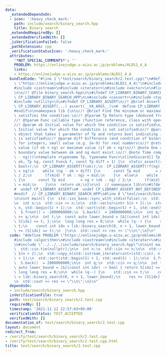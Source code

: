 ```yaml
---
data:
  _extendedDependsOn:
  - icon: ':heavy_check_mark:'
    path: include/search/binary_search.hpp
    title: Binary search
  _extendedRequiredBy: []
  _extendedVerifiedWith: []
  _isVerificationFailed: false
  _pathExtension: cpp
  _verificationStatusIcon: ':heavy_check_mark:'
  attributes:
    '*NOT_SPECIAL_COMMENTS*': ''
    PROBLEM: https://onlinejudge.u-aizu.ac.jp/problems/ALDS1_4_A
    links:
    - https://onlinejudge.u-aizu.ac.jp/problems/ALDS1_4_A
  bundledCode: "#line 1 \"test/search/binary_search/2.test.cpp\"\n#define PROBLEM\
    \ \"https://onlinejudge.u-aizu.ac.jp/problems/ALDS1_4_A\"\n#include <algorithm>\n\
    #include <iostream>\n#include <iterator>\n#include <vector>\n\n#line 1 \"include/search/binary_search.hpp\"\
    \n\n//! @file binary_search.hpp\n\n#ifndef CP_LIBRARY_BINARY_SEARCH_HPP\n#define\
    \ CP_LIBRARY_BINARY_SEARCH_HPP\n\n#include <cassert>\n#include <type_traits>\n\
    #include <utility>\n\n#ifndef CP_LIBRARY_ASSERT\n//! @brief Assert macro\n#  define\
    \ CP_LIBRARY_ASSERT(...) assert(__VA_ARGS__)\n#  define CP_LIBRARY_ASSERT_NOT_DEFINED\n\
    #endif\n\nnamespace lib {\n\n//! @brief Find the minimum or maximum value that\
    \ satisfies the condition.\n//! @tparam Tp Return type (deduced from parameters)\n\
    //! @tparam Func callable type (function reference, class with operator(), ...)\n\
    //! @param ok Initial value for which the condition is satisfied\n//! @param ng\
    \ Initial value for which the condition is not satisfied\n//! @param f Callable\
    \ object that takes 1 parameter of Tp and returns bool indicating if the condition\
    \ is satisfied\n//! @param diff Difference (end condition of binary search). 1\
    \ for integers, small value (e.g. 1e-9) for real numbers\n//! @return minimum\
    \ value (if ok < ng) or maximum value (if ok > ng)\n//! @note One and only one\
    \ boundary value between ok and ng must exist.\n//! @note Time complexity: O(log(|ok\
    \ - ng|))\ntemplate <typename Tp, typename Func>\n[[nodiscard]] Tp binary_search(Tp\
    \ ok, Tp ng, const Func& f, const Tp diff = 1) {\n  static_assert(std::is_same_v<decltype(std::declval<Func>()(std::declval<Tp>())),\
    \ bool>);\n  CP_LIBRARY_ASSERT(f(ok));\n  CP_LIBRARY_ASSERT(!f(ng));\n\n  if (ok\
    \ < ng)\n    while (ng - ok > diff) {\n      const Tp mid       = ok + (ng - ok)\
    \ / 2;\n      (f(mid) ? ok : ng) = mid;\n    }\n  else\n    while (ok - ng > diff)\
    \ {\n      const Tp mid       = ng + (ok - ng) / 2;\n      (f(mid) ? ok : ng)\
    \ = mid;\n    }\n\n  return ok;\n}\n\n}  // namespace lib\n\n#ifdef CP_LIBRARY_ASSERT_NOT_DEFINED\n\
    #  undef CP_LIBRARY_ASSERT\n#  undef CP_LIBRARY_ASSERT_NOT_DEFINED\n#endif\n\n\
    #endif  // CP_LIBRARY_BINARY_SEARCH_HPP\n#line 8 \"test/search/binary_search/2.test.cpp\"\
    \n\nint main() {\n  std::ios_base::sync_with_stdio(false);\n  std::cin.tie(nullptr);\n\
    \n  int n;\n  std::cin >> n;\n\n  std::vector<int> S(n + 2);\n  std::copy_n(std::istream_iterator<int>(std::cin),\
    \ n, std::begin(S) + 1);\n  std::sort(std::begin(S) + 1, std::end(S) - 1);\n\n\
    \  S.front() = -2000000000;\n  S.back()  = 2000000000;\n\n  int q;\n  std::cin\
    \ >> q;\n\n  int t;\n  const auto lower_bound = [&](const int idx) -> bool { return\
    \ S[idx] <= t; };\n\n  long long res = 0;\n\n  while (q--) {\n    std::cin >>\
    \ t;\n    const int idx = lib::binary_search(0, n + 1, lower_bound);\n    res\
    \ += (S[idx] == t);\n  }\n\n  std::cout << res << \"\\n\";\n}\n"
  code: "#define PROBLEM \"https://onlinejudge.u-aizu.ac.jp/problems/ALDS1_4_A\"\n\
    #include <algorithm>\n#include <iostream>\n#include <iterator>\n#include <vector>\n\
    \n#include \"../../../include/search/binary_search.hpp\"\n\nint main() {\n  std::ios_base::sync_with_stdio(false);\n\
    \  std::cin.tie(nullptr);\n\n  int n;\n  std::cin >> n;\n\n  std::vector<int>\
    \ S(n + 2);\n  std::copy_n(std::istream_iterator<int>(std::cin), n, std::begin(S)\
    \ + 1);\n  std::sort(std::begin(S) + 1, std::end(S) - 1);\n\n  S.front() = -2000000000;\n\
    \  S.back()  = 2000000000;\n\n  int q;\n  std::cin >> q;\n\n  int t;\n  const\
    \ auto lower_bound = [&](const int idx) -> bool { return S[idx] <= t; };\n\n \
    \ long long res = 0;\n\n  while (q--) {\n    std::cin >> t;\n    const int idx\
    \ = lib::binary_search(0, n + 1, lower_bound);\n    res += (S[idx] == t);\n  }\n\
    \n  std::cout << res << \"\\n\";\n}\n"
  dependsOn:
  - include/search/binary_search.hpp
  isVerificationFile: true
  path: test/search/binary_search/2.test.cpp
  requiredBy: []
  timestamp: '2021-11-12 22:57:03+09:00'
  verificationStatus: TEST_ACCEPTED
  verifiedWith: []
documentation_of: test/search/binary_search/2.test.cpp
layout: document
redirect_from:
- /verify/test/search/binary_search/2.test.cpp
- /verify/test/search/binary_search/2.test.cpp.html
title: test/search/binary_search/2.test.cpp
---
```

